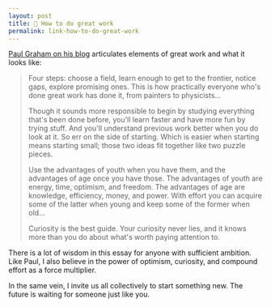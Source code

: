 ```yaml
---
layout: post
title: 🔗 How to do great work
permalink: link-how-to-do-great-work
---
```


[Paul Graham on his blog](http://www.paulgraham.com/greatwork.html) articulates elements of great work and what it looks like:

> Four steps: choose a field, learn enough to get to the frontier, notice gaps, explore promising ones. This is how practically everyone who's done great work has done it, from painters to physicists...
>
> Though it sounds more responsible to begin by studying everything that's been done before, you'll learn faster and have more fun by trying stuff. And you'll understand previous work better when you do look at it. So err on the side of starting. Which is easier when starting means starting small; those two ideas fit together like two puzzle pieces.
>
> Use the advantages of youth when you have them, and the advantages of age once you have those. The advantages of youth are energy, time, optimism, and freedom. The advantages of age are knowledge, efficiency, money, and power. With effort you can acquire some of the latter when young and keep some of the former when old...
>
> Curiosity is the best guide. Your curiosity never lies, and it knows more than you do about what's worth paying attention to.

There is a lot of wisdom in this essay for anyone with sufficient ambition. Like Paul, I also believe in the power of optimism, curiosity, and compound effort as a force multiplier.

In the same vein, I invite us all collectively to start something new. The future is waiting for someone just like you.
